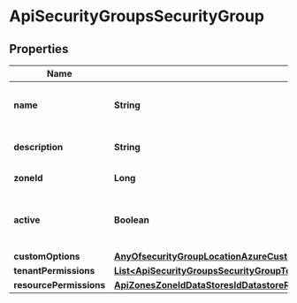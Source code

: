 

# ApiSecurityGroupsSecurityGroup

## Properties

Name | Type | Description | Notes
------------ | ------------- | ------------- | -------------
**name** | **String** | Name for your security group | 
**description** | **String** | Optional description field |  [optional]
**zoneId** | **Long** | Scoped Cloud ID | 
**active** | **Boolean** | Set to &#x60;false&#x60; to disable a security group. |  [optional]
**customOptions** | [**AnyOfsecurityGroupLocationAzureCustomOptionssecurityGroupLocationAwsCustomOptionssecurityGroupLocationOpenstackCustomOptions**](AnyOfsecurityGroupLocationAzureCustomOptionssecurityGroupLocationAwsCustomOptionssecurityGroupLocationOpenstackCustomOptions.md) |  |  [optional]
**tenantPermissions** | [**List&lt;ApiSecurityGroupsSecurityGroupTenantPermissions&gt;**](ApiSecurityGroupsSecurityGroupTenantPermissions.md) |  |  [optional]
**resourcePermissions** | [**ApiZonesZoneIdDataStoresIdDatastoreResourcePermissions**](ApiZonesZoneIdDataStoresIdDatastoreResourcePermissions.md) |  |  [optional]



